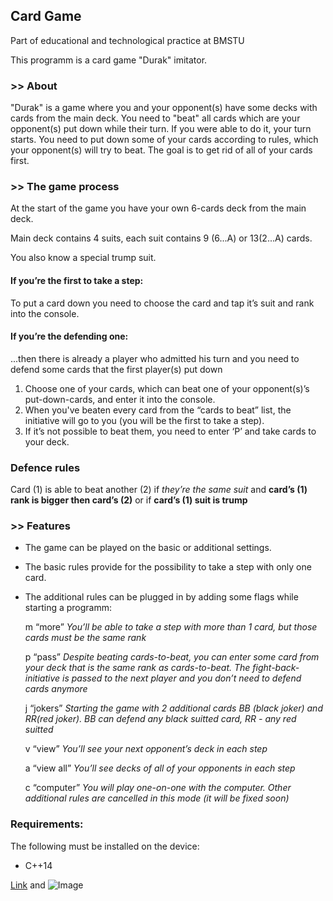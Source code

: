 ## Card Game

Part of educational and technological practice at BMSTU

This programm is a card game "Durak" imitator.

### >> About
"Durak" is a game where you and your opponent(s) have some decks with cards from the main deck. You need to "beat" all cards which are your opponent(s) put down while their turn. If you were able to do it, your turn starts. You need to put down some of your cards according to rules, which your opponent(s) will try to beat. The goal is to get rid of all of your cards first.

### >> The game process

At the start of the game you have your own 6-cards deck from the main deck.

Main deck contains 4 suits, each suit contains 9 (6...A) or 13(2...A) cards.

You also know a special trump suit.

#### If you’re the first to take a step:

To put a card down you need to choose the card and tap it’s suit and rank into the console. 

#### If you’re the defending one:

...then there is already a player who admitted his turn and you need to defend some cards that the first player(s) put down

1. Choose one of your cards, which can beat one of your opponent(s)’s put-down-cards, and enter it into the console. 
2. When you've beaten every card from the “cards to beat” list, the initiative will go to you (you will be the first to take a step).  
3. If it’s not possible to beat them, you need to enter ‘P’ and take cards to your deck.

### Defence rules

Card (1) is able to beat another (2) if *they’re the same suit* and **card’s (1) rank is bigger then card’s (2)** or if **card’s (1) suit is trump**

### >> Features

- The game can be played on the basic or additional settings.
- The basic rules provide for the possibility to take a step with only one card.
- The additional rules can be plugged in by adding some flags while starting a programm:

	 m	“more” 
*You’ll be able to take a step with more than 1 card, but those cards must be the same rank*

	 p	“pass”
*Despite beating cards-to-beat, you can enter some card from your deck that is the same rank as cards-to-beat. The fight-back-initiative is passed to the next player and you don’t need to defend cards anymore*

	 j	“jokers”
*Starting the game with 2 additional cards BB (black joker) and RR(red joker). BB can defend any black suitted card, RR - any red suitted*

	 v	“view”
*You’ll see your next opponent’s deck in each step*

	 a	“view all”
*You’ll see decks of all of your opponents in each step*

	 c	“computer”
*You will play one-on-one with the computer. Other additional rules are cancelled in this mode (it will be fixed soon)*

### Requirements:
The following must be installed on the device:

- C++14

[Link](url) and ![Image](src)
